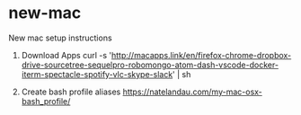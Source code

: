 # new-mac
New mac setup instructions

1. Download Apps
curl -s 'http://macapps.link/en/firefox-chrome-dropbox-drive-sourcetree-sequelpro-robomongo-atom-dash-vscode-docker-iterm-spectacle-spotify-vlc-skype-slack' | sh

2. Create bash profile aliases
https://natelandau.com/my-mac-osx-bash_profile/




